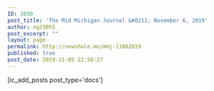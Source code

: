 ```yaml
---
ID: 2030
post_title: 'The Mid Michigan Journal &#8211; November 6, 2019'
author: ng23055
post_excerpt: ""
layout: page
permalink: http://newshole.me/mmj-11062019
published: true
post_date: 2019-11-05 22:50:27
---
```

[ic_add_posts post_type='docs']
